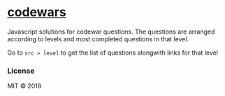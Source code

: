 # [codewars](https://github.com/neeleshroy/codewars)
Javascript solutions for codewar questions. The questions are arranged according to levels and most completed questions in that level.

Go to ```src > level``` to get the list of questions alongwith links for that level

### License

MIT © 2018 
